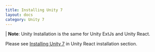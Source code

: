```yaml
---
title: Installing Unity 7
layout: docs
category: Unity 7
---
```

| **Note**: Unity Installation is the same for Unity ExtJs and Unity React.

Please see [Installing Unity 7](../../unity-react/installation/installing-unity-7.md) in Unity React installation section. 
